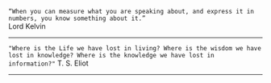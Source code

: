 `“When you can measure what you are speaking about, and express it in numbers, you know something about it.”`  
Lord Kelvin 

---

`"Where is the Life we have lost in living? Where is the wisdom we have lost in knowledge? Where is the knowledge we have lost in information?"`
T. S. Eliot

---

